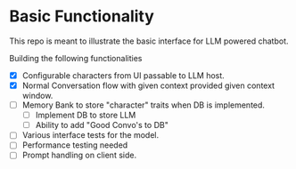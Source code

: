 # Basic Functionality

This repo is meant to illustrate the basic interface for LLM powered chatbot. 

Building the following functionalities

- [x] Configurable characters from UI passable to LLM host. 
- [x] Normal Conversation flow with given context provided given context window. 
- [ ] Memory Bank to store "character" traits when DB is implemented. 
    - [ ] Implement DB to store LLM
    - [ ] Ability to add "Good Convo's to DB"
- [ ] Various interface tests for the model. 
- [ ] Performance testing needed
- [ ] Prompt handling on client side. 